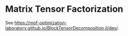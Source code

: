 # Matrix Tensor Factorization

See <https://mpf-optimization-laboratory.github.io/BlockTensorDecomposition.jl/dev/>.
